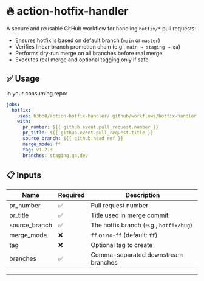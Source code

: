 # 🔥 action-hotfix-handler

A secure and reusable GitHub workflow for handling `hotfix/*` pull requests:

- Ensures hotfix is based on default branch (`main` or `master`)
- Verifies linear branch promotion chain (e.g., `main → staging → qa`)
- Performs dry-run merge on all branches before real merge
- Executes real merge and optional tagging only if safe

## ✅ Usage

In your consuming repo:

```yaml
jobs:
  hotfix:
    uses: b3bb0/action-hotfix-handler/.github/workflows/hotfix-handler.yml@v1
    with:
      pr_number: ${{ github.event.pull_request.number }}
      pr_title: ${{ github.event.pull_request.title }}
      source_branch: ${{ github.head_ref }}
      merge_mode: ff
      tag: v1.2.3
      branches: staging,qa,dev
```

## 📋 Inputs

| Name           | Required | Description                                 |
|----------------|----------|---------------------------------------------|
| pr_number      | ✅        | Pull request number                         |
| pr_title       | ✅        | Title used in merge commit                  |
| source_branch  | ✅        | The hotfix branch (e.g., `hotfix/bug`)      |
| merge_mode     | ❌        | `ff` or `no-ff` (default: `ff`)             |
| tag            | ❌        | Optional tag to create                      |
| branches       | ✅        | Comma-separated downstream branches         |

---
